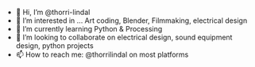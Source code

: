 - 👋 Hi, I’m @thorri-lindal
- 👀 I’m interested in ... Art coding, Blender, Filmmaking, electrical design
- 🌱 I’m currently learning Python & Processing
- 💞️ I’m looking to collaborate on electrical design, sound equipment design, python projects
- 📫 How to reach me: @thorrilindal on most platforms

<!---
thorri-lindal/thorri-lindal is a ✨ special ✨ repository because its `README.md` (this file) appears on your GitHub profile.
You can click the Preview link to take a look at your changes.
--->
